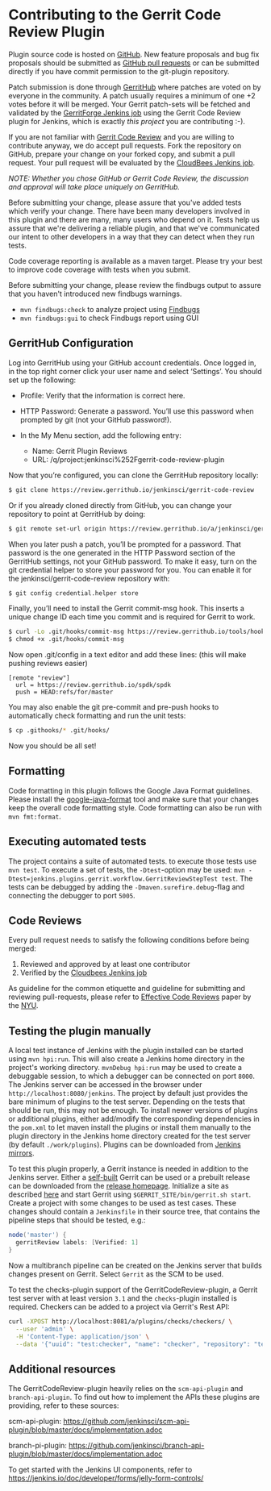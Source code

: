 Contributing to the Gerrit Code Review Plugin
==============================

Plugin source code is hosted on [GitHub](https://github.com/jenkinsci/gerrit-code-review-plugin).
New feature proposals and bug fix proposals should be submitted as
[GitHub pull requests](https://help.github.com/articles/creating-a-pull-request)
or can be submitted directly if you have commit permission to the
git-plugin repository.

Patch submission is done through [GerritHub](https://review.gerrithub.io)  where patches are
voted on by everyone in the community.  A patch usually requires a minimum of one +2 votes
before it will be merged. Your Gerrit patch-sets will be fetched and validated by the
[GerritForge Jenkins job](https://jenkins.gerritforge.com/job/gerrit-code-review-plugin/) using the
Gerrit Code Review plugin for Jenkins, which is exactly *this project* you are contributing :-).

If you are not familiar with [Gerrit Code Review](https://gerritcodereview.com) and you are
willing to contribute anyway, we do accept pull requests. Fork the repository on GitHub, prepare
your change on your forked copy, and submit a pull request.  Your pull
request will be evaluated by the
[CloudBees Jenkins job](https://ci.jenkins.io/job/Plugins/job/gerrit-code-review-plugin/).

*NOTE: Whether you chose GitHub or Gerrit Code Review, the discussion and approval will
take place uniquely on GerritHub.*

Before submitting your change, please assure that you've added tests
which verify your change.  There have been many developers involved in
this plugin and there are many, many users who depend on it.
Tests help us assure that we're delivering a reliable plugin,
and that we've communicated our intent to other developers in a way
that they can detect when they run tests.

Code coverage reporting is available as a maven target.  Please try
your best to improve code coverage with tests when you submit.

Before submitting your change, please review the findbugs output to
assure that you haven't introduced new findbugs warnings.

- `mvn findbugs:check` to analyze project using [Findbugs](http://findbugs.sourceforge.net/)
- `mvn findbugs:gui` to check Findbugs report using GUI

## GerritHub Configuration

Log into GerritHub using your GitHub account credentials. Once logged in, in the top
right corner click your user name and select ‘Settings’. You should set up the following:

- Profile: Verify that the information is correct here.
- HTTP Password: Generate a password. You’ll use this password when prompted by git (not your GitHub password!).
- In the My Menu section, add the following entry:

  - Name: Gerrit Plugin Reviews
  - URL: /q/project:jenkinsci%252Fgerrit-code-review-plugin

Now that you’re configured, you can clone the GerritHub repository locally:

```bash
$ git clone https://review.gerrithub.io/jenkinsci/gerrit-code-review
```

Or if you already cloned directly from GitHub, you can change your repository to point at GerritHub by doing:

```bash
$ git remote set-url origin https://review.gerrithub.io/a/jenkinsci/gerrit-code-review
```

When you later push a patch, you’ll be prompted for a password. That password is the one generated in the HTTP
Password section of the GerritHub settings, not your GitHub password. To make it easy, turn on the git credential
helper to store your password for you. You can enable it for the jenkinsci/gerrit-code-review repository with:

```bash
$ git config credential.helper store
```

Finally, you’ll need to install the Gerrit commit-msg hook. This inserts a unique change ID each time you commit
and is required for Gerrit to work.

```bash
$ curl -Lo .git/hooks/commit-msg https://review.gerrithub.io/tools/hooks/commit-msg
$ chmod +x .git/hooks/commit-msg
```

Now open .git/config in a text editor and add these lines: (this will make pushing reviews easier)

``` git
[remote "review"]
  url = https://review.gerrithub.io/spdk/spdk
  push = HEAD:refs/for/master
```

You may also enable the git pre-commit and pre-push hooks to automatically check formatting and run the unit tests:

```bash
$ cp .githooks/* .git/hooks/
```

Now you should be all set!

## Formatting

Code formatting in this plugin follows the Google Java Format guidelines.
Please install the [google-java-format](https://github.com/google/google-java-format) tool
and make sure that your changes keep the overall code formatting style.
Code formatting can also be run with `mvn fmt:format`.

## Executing automated tests

The project contains a suite of automated tests. to execute those tests use
`mvn test`. To execute a set of tests, the `-Dtest`-option may be used:
`mvn -Dtest=jenkins.plugins.gerrit.workflow.GerritReviewStepTest test`. The tests
can be debugged by adding the `-Dmaven.surefire.debug`-flag and connecting the
debugger to port `5005`.

## Code Reviews

Every pull request needs to satisfy the following conditions before being merged:

1. Reviewed and approved by at least one contributor
2. Verified by the [Cloudbees Jenkins job](https://ci.jenkins.io/job/Plugins/job/gerrit-code-review-plugin/)

As guideline for the common etiquette and guideline for submitting and reviewing pull-requests,
please refer to [Effective Code Reviews](https://nyu-cds.github.io/effective-code-reviews/) paper by the [NYU](https://www.nyu.edu/).

## Testing the plugin manually

A local test instance of Jenkins with the plugin installed can be started using
`mvn hpi:run`. This will also create a Jenkins home directory in the project's
working directory. `mvnDebug hpi:run` may be used to create a debuggable session,
to which a debugger can be connected on port `8000`. The Jenkins server can
be accessed in the browser under `http://localhost:8080/jenkins`.
The project by default just provides the bare minimum of plugins to the test
server. Depending on the tests that should be run, this may not be enough. To
install newer versions of plugins or additional plugins, either add/modify the
corresponding dependencies in the `pom.xml` to let maven install the plugins or
install them manually to the plugin directory in the Jenkins home directory
created for the test server (by default `./work/plugins`). Plugins can be
downloaded from [Jenkins mirrors](http://mirrors.jenkins-ci.org/plugins/).

To test this plugin properly, a Gerrit instance is needed in addition to the Jenkins
server. Either a [self-built](https://gerrit-review.googlesource.com/Documentation/dev-bazel.html#release)
Gerrit can be used or a prebuilt release can be downloaded from the
[release homepage](https://gerrit-releases.storage.googleapis.com/index.html).
Initialize a site as described [here](https://gerrit-review.googlesource.com/Documentation/install.html#init)
and start Gerrit using `$GERRIT_SITE/bin/gerrit.sh start`. Create a project with some changes to be
used as test cases. These changes should contain a `Jenkinsfile` in their source tree, that contains
the pipeline steps that should be tested, e.g.:

```groovy
node('master') {
  gerritReview labels: [Verified: 1]
}
```

Now a multibranch pipeline can be created on the Jenkins server that builds
changes present on Gerrit. Select `Gerrit` as the SCM to be used.

To test the checks-plugin support of the GerritCodeReview-plugin, a Gerrit test server
with at least version `3.1` and the `checks`-plugin installed is required. Checkers can be
added to a project via Gerrit's Rest API:

```sh
curl -XPOST http://localhost:8081/a/plugins/checks/checkers/ \
  --user 'admin' \
  -H 'Content-Type: application/json' \
  --data '{"uuid": "test:checker", "name": "checker", "repository": "test"}'
```

## Additional resources

The GerritCodeReview-plugin heavily relies on the `scm-api-plugin` and
`branch-api-plugin`. To find out how to implement the APIs these plugins are
providing, refer to these sources:

scm-api-plugin: https://github.com/jenkinsci/scm-api-plugin/blob/master/docs/implementation.adoc

branch-pi-plugin: https://github.com/jenkinsci/branch-api-plugin/blob/master/docs/implementation.adoc

To get started with the Jenkins UI components, refer to https://jenkins.io/doc/developer/forms/jelly-form-controls/
